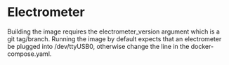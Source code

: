 # Electrometer

Building the image requires the electrometer_version argument which is a git tag/branch.
Running the image by default expects that an electrometer be plugged into /dev/ttyUSB0, otherwise change the line in the docker-compose.yaml.
